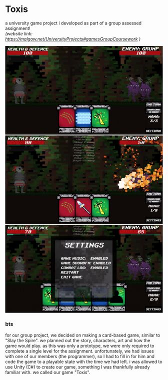 # Toxis
a university game project i developed as part of a group assessed assignment!<br />
_(website link: https://malgow.net/UniversityProjects#gamesGroupCoursework )_ <br />

 ![preview image 1](https://raw.githubusercontent.com/malgow/universityProject-Toxis/main/previewImage1.png)
 ![preview image 2](https://raw.githubusercontent.com/malgow/universityProject-Toxis/main/previewImage2.png)
 ![preview image 2](https://raw.githubusercontent.com/malgow/universityProject-Toxis/main/previewImage3.png)

### bts
for our group project, we decided on making a card-based game, similar to "Slay the Spire". we planned out the story, characters, art and how the game would play. as this was only a prototype, we were only required to complete a single level for the assignment. unfortunately, we had issues with one of our members (the programmer), so I had to fill in for him and code the game to a playable state with the time we had left. i was allowed to use Unity (C#) to create our game, something I was thankfully already familiar with. we called our game "Toxis".
